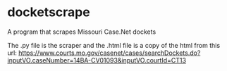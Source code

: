 # docketscrape
A program that scrapes Missouri Case.Net dockets

The .py file is the scraper and the .html file is a copy of the html from this url: https://www.courts.mo.gov/casenet/cases/searchDockets.do?inputVO.caseNumber=14BA-CV01093&inputVO.courtId=CT13
